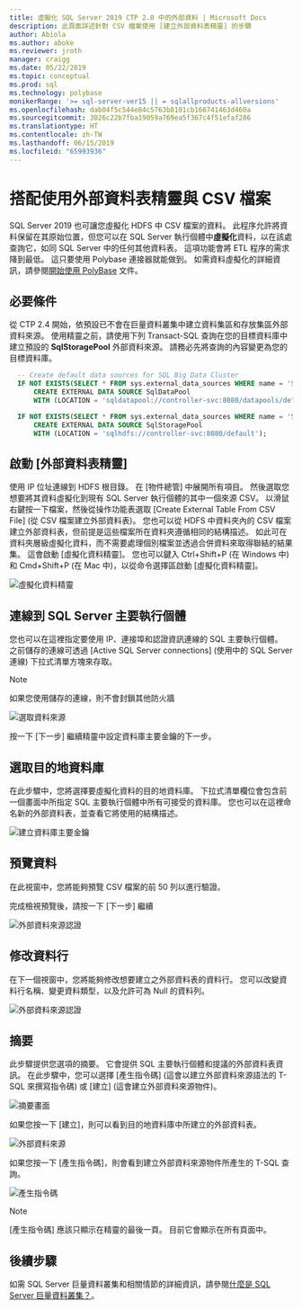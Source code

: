 ```yaml
---
title: 虛擬化 SQL Server 2019 CTP 2.0 中的外部資料 | Microsoft Docs
description: 此頁面詳述針對 CSV 檔案使用 [建立外部資料表精靈] 的步驟
author: Abiola
ms.author: aboke
ms.reviewer: jroth
manager: craigg
ms.date: 05/22/2019
ms.topic: conceptual
ms.prod: sql
ms.technology: polybase
monikerRange: '>= sql-server-ver15 || = sqlallproducts-allversions'
ms.openlocfilehash: dab04f5c544e84c5763b8101cb166741463d460a
ms.sourcegitcommit: 3026c22b7fba19059a769ea5f367c4f51efaf286
ms.translationtype: HT
ms.contentlocale: zh-TW
ms.lasthandoff: 06/15/2019
ms.locfileid: "65993936"
---
```

# <a name="use-the-external-table-wizard-with-csv-files"></a>搭配使用外部資料表精靈與 CSV 檔案

SQL Server 2019 也可讓您虛擬化 HDFS 中 CSV 檔案的資料。  此程序允許將資料保留在其原始位置，但您可以在 SQL Server 執行個體中**虛擬化**資料，以在該處查詢它，如同 SQL Server 中的任何其他資料表。 這項功能會將 ETL 程序的需求降到最低。 這只要使用 Polybase 連接器就能做到。 如需資料虛擬化的詳細資訊，請參閱[開始使用 PolyBase](polybase-guide.md) 文件。

## <a name="prerequisite"></a>必要條件

從 CTP 2.4 開始，依預設已不會在巨量資料叢集中建立資料集區和存放集區外部資料來源。 使用精靈之前，請使用下列 Transact-SQL 查詢在您的目標資料庫中建立預設的 **SqlStoragePool** 外部資料來源。 請務必先將查詢的內容變更為您的目標資料庫。

```sql
  -- Create default data sources for SQL Big Data Cluster
  IF NOT EXISTS(SELECT * FROM sys.external_data_sources WHERE name = 'SqlDataPool')
      CREATE EXTERNAL DATA SOURCE SqlDataPool
      WITH (LOCATION = 'sqldatapool://controller-svc:8080/datapools/default');

  IF NOT EXISTS(SELECT * FROM sys.external_data_sources WHERE name = 'SqlStoragePool')
      CREATE EXTERNAL DATA SOURCE SqlStoragePool
      WITH (LOCATION = 'sqlhdfs://controller-svc:8080/default');
```

## <a name="launch-the-external-table-wizard"></a>啟動 [外部資料表精靈]

使用 IP 位址連線到 HDFS 根目錄。 在 [物件總管] 中展開所有項目。 然後選取您想要將其資料虛擬化到現有 SQL Server 執行個體的其中一個來源 CSV。 以滑鼠右鍵按一下檔案，然後從操作功能表選取 [Create External Table From CSV File] \(從 CSV 檔案建立外部資料表\)。 您也可以從 HDFS 中資料夾內的 CSV 檔案建立外部資料表，但前提是這些檔案所在資料夾遵循相同的結構描述。 如此可在資料夾層級虛擬化資料，而不需要處理個別檔案並透過合併資料來取得聯結的結果集。 這會啟動 [虛擬化資料精靈]。 您也可以鍵入 Ctrl+Shift+P (在 Windows 中) 和 Cmd+Shift+P (在 Mac 中)，以從命令選擇區啟動 [虛擬化資料精靈]。

![虛擬化資料精靈](media/data-virtualization/csv-virtualize-data-wizard.png)

## <a name="connect-to-a-sql-server-master-instance"></a>連線到 SQL Server 主要執行個體

您也可以在這裡指定要使用 IP、連接埠和認證資訊連線的 SQL 主要執行個體。 之前儲存的連線可透過 [Active SQL Server connections] \(使用中的 SQL Server 連線\) 下拉式清單方塊來存取。 
> [!NOTE]
>如果您使用儲存的連線，則不會封鎖其他防火牆


![選取資料來源](media/data-virtualization/csv-connect-to-master.png)

按一下 [下一步] 繼續精靈中設定資料庫主要金鑰的下一步。

## <a name="select-destination-database"></a>選取目的地資料庫

在此步驟中，您將選擇要虛擬化資料的目的地資料庫。 下拉式清單欄位會包含前一個畫面中所指定 SQL 主要執行個體中所有可接受的資料庫。 您也可以在這裡命名新的外部資料表，並查看它將使用的結構描述。

![建立資料庫主要金鑰](media/data-virtualization/csv-select-destination.png)


## <a name="preview-data"></a>預覽資料

在此視窗中，您將能夠預覽 CSV 檔案的前 50 列以進行驗證。

完成檢視預覽後，請按一下 [下一步] 繼續

![外部資料來源認證](media/data-virtualization/csv-preview-data.png)

## <a name="modify-columns"></a>修改資料行

在下一個視窗中，您將能夠修改想要建立之外部資料表的資料行。 您可以改變資料行名稱、變更資料類型，以及允許可為 Null 的資料列。 

![外部資料來源認證](media/data-virtualization/csv-modify-columns.png)


## <a name="summary"></a>摘要

此步驟提供您選項的摘要。 它會提供 SQL 主要執行個體和提議的外部資料表資訊。 在此步驟中，您可以選擇 [產生指令碼] (這會以建立外部資料來源語法的 T-SQL 來撰寫指令碼) 或 [建立] (這會建立外部資料來源物件)。

![摘要畫面](media/data-virtualization/csv-virtualize-data-summary.png)

如果您按一下 [建立]，則可以看到目的地資料庫中所建立的外部資料表。

![外部資料來源](media/data-virtualization/csv-external-data-sources.png)

如果您按一下 [產生指令碼]，則會看到建立外部資料來源物件所產生的 T-SQL 查詢。

![產生指令碼](media/data-virtualization/csv-generated-script.png)

> [!NOTE]
> [產生指令碼] 應該只顯示在精靈的最後一頁。 目前它會顯示在所有頁面中。

## <a name="next-steps"></a>後續步驟

如需 SQL Server 巨量資料叢集和相關情節的詳細資訊，請參閱[什麼是 SQL Server 巨量資料叢集？](../../big-data-cluster/big-data-cluster-overview.md)。
